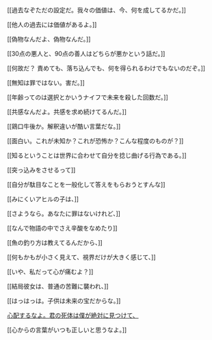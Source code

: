 [[過去なぞただの設定だ。我々の価値は、今、何を成してるかだ。]]


[[他人の過去には価値があるよ。]]


[[偽物なんだよ、偽物なんだ。]]


[[30点の悪人と、90点の善人はどちらが悪かという話だ。]]


[[何故だ？ 責めても、落ち込んでも、何を得られるわけでもないのだぞ。]]


[[無知は罪ではない。害だ。]]


[[年齢ってのは選択とかいうナイフで未来を殺した回数だ。]]


[[共感なんだよ。共感を求め続けてるんだ。]]


[[鶏口牛後か。解釈違いが酷い言葉だな。]]


[[面白い。これが未知か？これが恐怖か？こんな程度のものが？]]


[[知るということは世界に合わせて自分を捻じ曲げる行為である。]]


[[突っ込みをさせるって]]


[[自分が駄目なことを一般化して答えをもらおうとすんな]]


[[みにくいアヒルの子は、]]


[[さようなら。あなたに罪はないけれど、]]


[[なんで物語の中でさえ辛酸をなめたり]]


[[魚の釣り方は教えてるんだから、]]


[[何もかもが小さく見えて、視界だけが大きく感じて、]]


[[いや、私だって心が痛むよ？]]


[[結局彼女は、普通の苦難に襲われ、]]


[[はっはっは。子供は未来の宝だからな。]]


[心配するなよ。君の死体は僕が絶対に見つけて、](%E5%BF%83%E9%85%8D%E3%81%99%E3%82%8B%E3%81%AA%E3%82%88%E3%80%82%E5%90%9B%E3%81%AE%E6%AD%BB%E4%BD%93%E3%81%AF%E5%83%95%E3%81%8C%E7%B5%B6%E5%AF%BE%E3%81%AB%E8%A6%8B%E3%81%A4%E3%81%91%E3%81%A6%E3%80%81.md)




[[心からの言葉がいつも正しいと思うなよ。]]